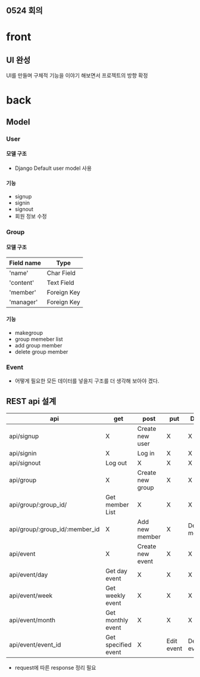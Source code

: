0524 회의
----
# front

## UI 완성

UI를 만들며 구체적 기능을 이야기 해보면서 프로젝트의 방향 확정

# back

## Model

### User

#### 모델 구조
- Django Default user model 사용

#### 기능
- signup
- signin        
- signout       
- 회원 정보 수정  

### Group

#### 모델 구조

|Field name    |Type|
|--------------|-----|
|'name'|Char Field|
|'content'|Text Field|
|'member'|Foreign Key|
|'manager'|Foreign Key|

#### 기능
- makegroup         
- group memeber list    
- add group member      
- delete group member   

### Event

- 어떻게 필요한 모든 데이터를 넣을지 구조를 더 생각해 보아야 겠다.


## REST api 설계

|api|get|post|put|Delete|
|------|---|---|---|---|
|api/signup|X|Create new user|X|X|
|api/signin|X|Log in|X|X|
|api/signout|Log out|X|X|X|
|api/group|X|Create new group|X|X|
|api/group/:group_id/|Get member List|X|X|X|
|api/group/:group_id/:member_id|X|Add new member|X|Delete member|
|api/event|X|Create new event|X|X|
|api/event/day|Get day event|X|X|X|
|api/event/week|Get weekly event|X|X|X|
|api/event/month|Get monthly event|X|X|X|
|api/event/event_id|Get specified event|X|Edit event|Delete event|

- request에 따른 response 정리 필요